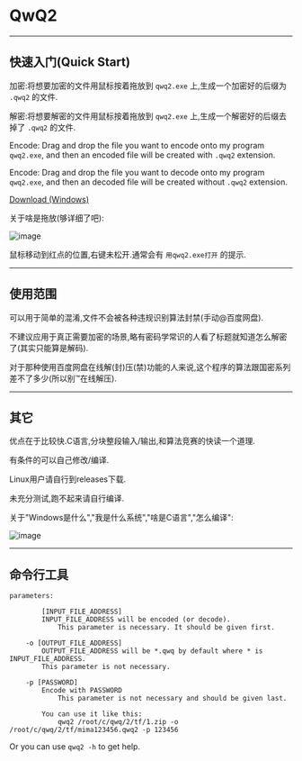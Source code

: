 # QwQ2
---
快速入门(Quick Start)
---
加密:将想要加密的文件用鼠标按着拖放到 `qwq2.exe` 上,生成一个加密好的后缀为 `.qwq2` 的文件.

解密:将想要解密的文件用鼠标按着拖放到 `qwq2.exe` 上,生成一个解密好的后缀去掉了 `.qwq2` 的文件.

Encode: Drag and drop the file you want to encode onto my program `qwq2.exe`, and then an encoded file will be created with `.qwq2` extension.

Encode: Drag and drop the file you want to decode onto my program `qwq2.exe`, and then an decoded file will be created without `.qwq2` extension.

[Download (Windows)](https://github.com/userElaina/naive-confuse/releases/download/0.0.3/qwq2.exe)

关于啥是拖放(够详细了吧):

![image](https://user-images.githubusercontent.com/80948381/116979389-86005380-acf7-11eb-966e-f1611b1a8823.png)

鼠标移动到红点的位置,右键未松开.通常会有 `用qwq2.exe打开` 的提示.

---
使用范围
---
可以用于简单的混淆,文件不会被各种违规识别算法封禁(手动@百度网盘).

不建议应用于真正需要加密的场景,略有密码学常识的人看了标题就知道怎么解密了(其实只能算是解码).

对于那种使用百度网盘在线解(封)压(禁)功能的人来说,这个程序的算法跟国密系列差不了多少(所以别™在线解压).

---
其它
---
优点在于比较快.C语言,分块整段输入/输出,和算法竞赛的快读一个道理.

有条件的可以自己修改/编译.

Linux用户请自行到releases下载.

未充分测试,跑不起来请自行编译.

关于"Windows是什么","我是什么系统","啥是C语言","怎么编译":

![image](https://user-images.githubusercontent.com/80948381/116978771-beebf880-acf6-11eb-9894-f5f7a1a280f9.png)

---
命令行工具
---
```
parameters:

    	[INPUT_FILE_ADDRESS]
		INPUT_FILE_ADDRESS will be encoded (or decode).
    		This parameter is necessary. It should be given first.
	
	-o [OUTPUT_FILE_ADDRESS]
		OUTPUT_FILE_ADDRESS will be *.qwq by default where * is INPUT_FILE_ADDRESS.
		This parameter is not necessary.
	
	-p [PASSWORD]
		Encode with PASSWORD
    		This parameter is not necessary and should be given last.
	
    	You can use it like this:
    		qwq2 /root/c/qwq/2/tf/1.zip -o /root/c/qwq/2/tf/mima123456.qwq2 -p 123456
```
Or you can use `qwq2 -h` to get help.
      
